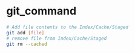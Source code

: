 # git_command

```bash
# Add file contents to the Index/Cache/Staged
git add [file]
# remove file from Index/Cache/Staged
git rm --cached
```